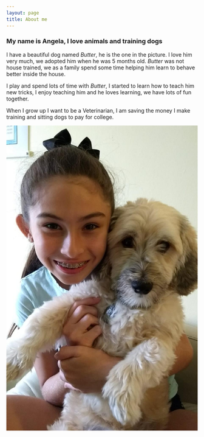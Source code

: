 ```yaml
---
layout: page
title: About me
---
```


### My name is Angela, I love animals and training dogs

I have a beautiful dog named *Butter*, he is the one in the picture. I love him very much, we adopted him when he was 5 months old. *Butter* was not house trained, we as a family spend some time helping him learn to behave better inside the house.

I play and spend lots of time with *Butter*, I started to learn how to teach him new tricks, I enjoy teaching him and he loves learning, we have lots of fun together.

When I grow up I want to be a Veterinarian, I am saving the money I make training and sitting dogs to pay for college.

![Me with Butter Squash](/img/blog/angie_butter_04.jpg)


